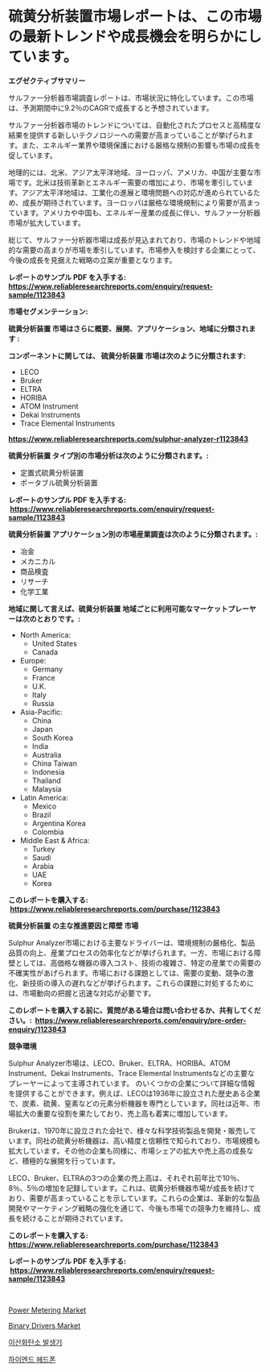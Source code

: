<p><h1>硫黄分析装置市場レポートは、この市場の最新トレンドや成長機会を明らかにしています。</h1></p><p><strong>エグゼクティブサマリー</strong></p>
<p><p>サルファー分析器市場調査レポートは、市場状況に特化しています。この市場は、予測期間中に9.2％のCAGRで成長すると予想されています。</p><p>サルファー分析器市場のトレンドについては、自動化されたプロセスと高精度な結果を提供する新しいテクノロジーへの需要が高まっていることが挙げられます。また、エネルギー業界や環境保護における厳格な規制の影響も市場の成長を促しています。</p><p>地理的には、北米、アジア太平洋地域、ヨーロッパ、アメリカ、中国が主要な市場です。北米は技術革新とエネルギー需要の増加により、市場を牽引しています。アジア太平洋地域は、工業化の進展と環境問題への対応が進められているため、成長が期待されています。ヨーロッパは厳格な環境規制により需要が高まっています。アメリカや中国も、エネルギー産業の成長に伴い、サルファー分析器市場が拡大しています。</p><p>総じて、サルファー分析器市場は成長が見込まれており、市場のトレンドや地域的な需要の高まりが市場を牽引しています。市場参入を検討する企業にとって、今後の成長を見据えた戦略の立案が重要となります。</p></p>
<p><strong>レポートのサンプル PDF を入手する: <a href="https://www.reliableresearchreports.com/enquiry/request-sample/1123843">https://www.reliableresearchreports.com/enquiry/request-sample/1123843</a></strong></p>
<p><strong>市場セグメンテーション:</strong></p>
<p><strong> 硫黄分析装置 市場はさらに概要、展開、アプリケーション、地域に分類されます :</strong></p>
<p><strong>コンポーネントに関しては、 硫黄分析装置 市場は次のように分類されます: &nbsp;</strong></p>
<p><ul><li>LECO</li><li>Bruker</li><li>ELTRA</li><li>HORIBA</li><li>ATOM Instrument</li><li>Dekai Instruments</li><li>Trace Elemental Instruments</li></ul></p>
<p><strong><a href="https://www.reliableresearchreports.com/sulphur-analyzer-r1123843">https://www.reliableresearchreports.com/sulphur-analyzer-r1123843</a></strong></p>
<p><strong> 硫黄分析装置 タイプ別の市場分析は次のように分類されます。:</strong></p>
<p><ul><li>定置式硫黄分析装置</li><li>ポータブル硫黄分析装置</li></ul></p>
<p><strong>レポートのサンプル PDF を入手する: &nbsp;<a href="https://www.reliableresearchreports.com/enquiry/request-sample/1123843">https://www.reliableresearchreports.com/enquiry/request-sample/1123843</a></strong></p>
<p><strong> 硫黄分析装置 アプリケーション別の市場産業調査は次のように分類されます。:</strong></p>
<p><ul><li>冶金</li><li>メカニカル</li><li>商品検査</li><li>リサーチ</li><li>化学工業</li></ul></p>
<p><strong>地域に関して言えば、硫黄分析装置 地域ごとに利用可能なマーケットプレーヤーは次のとおりです。:</strong></p>
<p><ul>
    <li>
        North America:
        <ul>
            <li>United States</li>
            <li>Canada</li>
        </ul>
    </li>
    <li>
        Europe:
        <ul>
            <li>Germany</li>
            <li>France</li>
            <li>U.K.</li>
            <li>Italy</li>
            <li>Russia</li>
        </ul>
    </li>
    <li>
        Asia-Pacific:
        <ul>
            <li>China</li>
            <li>Japan</li>
            <li>South Korea</li>
            <li>India</li>
            <li>Australia</li>
            <li>China Taiwan</li>
            <li>Indonesia</li>
            <li>Thailand</li>
            <li>Malaysia</li>
        </ul>
    </li>
    <li>
        Latin America:
        <ul>
            <li>Mexico</li>
            <li>Brazil</li>
            <li>Argentina Korea</li>
            <li>Colombia</li>
        </ul>
    </li>
    <li>
        Middle East & Africa:
        <ul>
            <li>Turkey</li>
            <li>Saudi</li>
            <li>Arabia</li>
            <li>UAE</li>
            <li>Korea</li>
        </ul>
    </li>
    </ul></p>
<p><strong>このレポートを購入する: &nbsp;<a href="https://www.reliableresearchreports.com/purchase/1123843">https://www.reliableresearchreports.com/purchase/1123843</a></strong></p>
<p><strong>硫黄分析装置 の主な推進要因と障壁 市場</strong></p>
<p><p>Sulphur Analyzer市場における主要なドライバーは、環境規制の厳格化、製品品質の向上、産業プロセスの効率化などが挙げられます。一方、市場における障壁としては、高価格な機器の導入コスト、技術の複雑さ、特定の産業での需要の不確実性があげられます。市場における課題としては、需要の変動、競争の激化、新技術の導入の遅れなどが挙げられます。これらの課題に対処するためには、市場動向の把握と迅速な対応が必要です。</p></p>
<p><strong>このレポートを購入する前に、質問がある場合は問い合わせるか、共有してください。:&nbsp; <a href="https://www.reliableresearchreports.com/enquiry/pre-order-enquiry/1123843">https://www.reliableresearchreports.com/enquiry/pre-order-enquiry/1123843</a></strong></p>
<p><strong>競争環境</strong></p>
<p><p>Sulphur Analyzer市場は、LECO、Bruker、ELTRA、HORIBA、ATOM Instrument、Dekai Instruments、Trace Elemental Instrumentsなどの主要なプレーヤーによって主導されています。 のいくつかの企業について詳細な情報を提供することができます。例えば、LECOは1936年に設立された歴史ある企業で、炭素、硫黄、窒素などの元素分析機器を専門としています。同社は近年、市場拡大の重要な役割を果たしており、売上高も着実に増加しています。</p><p>Brukerは、1970年に設立された会社で、様々な科学技術製品を開発・販売しています。同社の硫黄分析機器は、高い精度と信頼性で知られており、市場規模も拡大しています。その他の企業も同様に、市場シェアの拡大や売上高の成長など、積極的な展開を行っています。</p><p>LECO、Bruker、ELTRAの3つの企業の売上高は、それぞれ前年比で10％、8％、5％の増加を記録しています。これは、硫黄分析機器市場が成長を続けており、需要が高まっていることを示しています。これらの企業は、革新的な製品開発やマーケティング戦略の強化を通じて、今後も市場での競争力を維持し、成長を続けることが期待されています。</p></p>
<p><strong>このレポートを購入する: &nbsp; <a href="https://www.reliableresearchreports.com/purchase/1123843">https://www.reliableresearchreports.com/purchase/1123843</a></strong></p>
<p><strong>レポートのサンプル PDF を入手する: &nbsp;<a href="https://www.reliableresearchreports.com/enquiry/request-sample/1123843">https://www.reliableresearchreports.com/enquiry/request-sample/1123843</a></strong><strong></strong></p>
<p>&nbsp;</p>
<p><p><a href="https://github.com/dx0328/Market-Research-Report-List-2/blob/main/power-metering-market.md">Power Metering Market</a></p><p><a href="https://github.com/Glendatilghmankmgz0rbhwpy/Market-Research-Report-List-2/blob/main/binary-drivers-market.md">Binary Drivers Market</a></p><p><a href="https://github.com/fernandotryO5lson96765/Market-Research-Report-List-1/blob/main/645722222536.md">이산화탄소 발생기</a></p><p><a href="https://github.com/CliftonFisher9067/Market-Research-Report-List-1/blob/main/485241822535.md">하이엔드 헤드폰</a></p></p>